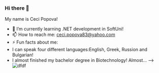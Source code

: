 ### Hi there 👋
My name is Ceci Popova!
- 🌱 I’m currently learning .NET development in SoftUni!
- 📫 How to reach me: ceci.popova83@yahoo.com
- ⚡ Fun facts about me:
-  I can speak four different languages:English, Greek, Russion and Bulgarian!
-  I almost finished my bachelor degree in Biotechnology! Almost...
-->
![dfdf](https://quotesgram.com/img/quotes-computer-science-and-art/3559890/)
